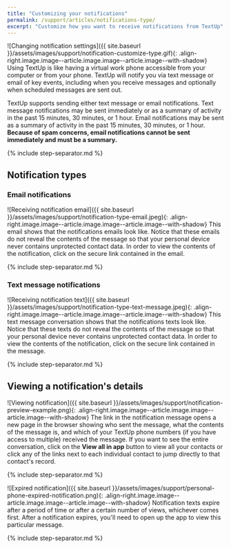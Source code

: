 ```yaml
---
title: "Customizing your notifications"
permalink: /support/articles/notifications-type/
excerpt: "Customize how you want to receive notifications from TextUp"
---
```


![Changing notification settings]({{ site.baseurl }}/assets/images/support/notification-customize-type.gif){: .align-right.image.image--article.image.image--article.image--with-shadow} Using TextUp is like having a virtual work phone accessible from your computer or from your phone. TextUp will notify you via text message or email of key events, including when you receive messages and optionally when scheduled messages are sent out.

TextUp supports sending either text message or email notifications. Text message notifications may be sent immediately or as a summary of activity in the past 15 minutes, 30 minutes, or 1 hour. Email notifications may be sent as a summary of activity in the past 15 minutes, 30 minutes, or 1 hour. **Because of spam concerns, email notifications cannot be sent immediately and must be a summary.**

{% include step-separator.md %}

## Notification types

### Email notifications

![Receiving notification email]({{ site.baseurl }}/assets/images/support/notification-type-email.jpeg){: .align-right.image.image--article.image.image--article.image--with-shadow} This email shows that the notifications emails look like. Notice that these emails do not reveal the contents of the message so that your personal device never contains unprotected contact data. In order to view the contents of the notification, click on the secure link contained in the email.

{% include step-separator.md %}

### Text message notifications

![Receiving notification text]({{ site.baseurl }}/assets/images/support/notification-type-text-message.jpeg){: .align-right.image.image--article.image.image--article.image--with-shadow} This text message conversation shows that the notifications texts look like. Notice that these texts do not reveal the contents of the message so that your personal device never contains unprotected contact data. In order to view the contents of the notification, click on the secure link contained in the message.

{% include step-separator.md %}

## Viewing a notification's details

![Viewing notification]({{ site.baseurl }}/assets/images/support/notification-preview-example.png){: .align-right.image.image--article.image.image--article.image--with-shadow} The link in the notification message opens a new page in the browser showing who sent the message, what the contents of the message is, and which of your TextUp phone numbers (if you have access to multiple) received the message. If you want to see the entire conversation, click on the **View all in app** button to view all your contacts or click any of the links next to each individual contact to jump directly to that contact's record.

{% include step-separator.md %}

![Expired notification]({{ site.baseurl }}/assets/images/support/personal-phone-expired-notification.png){: .align-right.image.image--article.image.image--article.image--with-shadow} Notification texts expire after a period of time or after a certain number of views, whichever comes first. After a notification expires, you'll need to open up the app to view this particular message.

{% include step-separator.md %}
